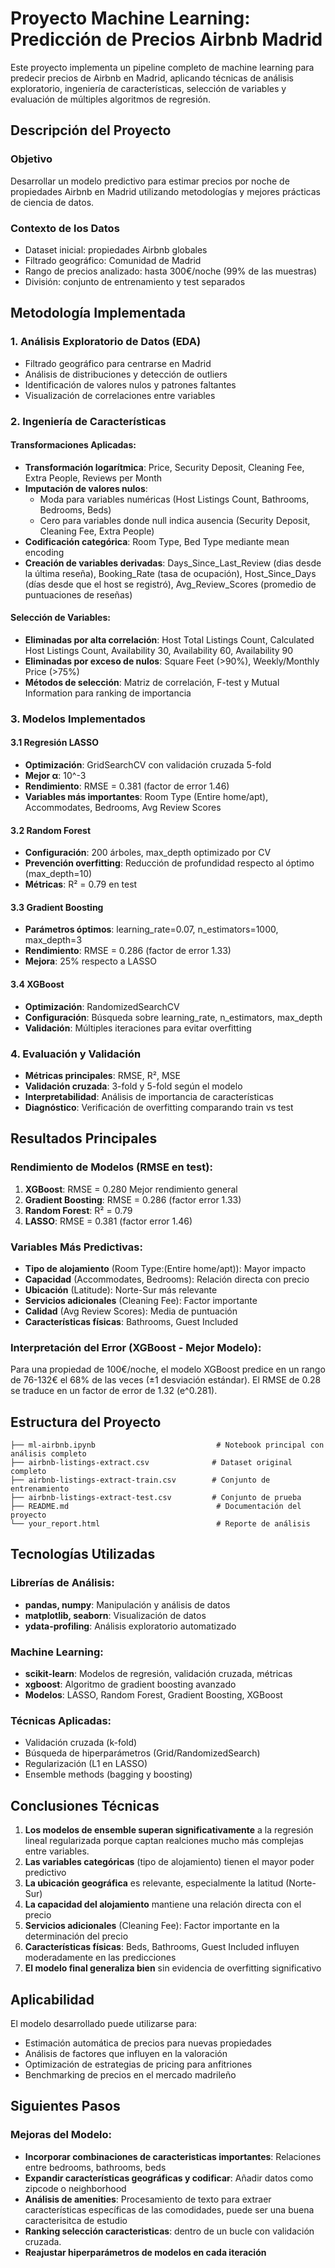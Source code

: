 # Proyecto Machine Learning: Predicción de Precios Airbnb Madrid

Este proyecto implementa un pipeline completo de machine learning para predecir precios de Airbnb en Madrid, aplicando técnicas de análisis exploratorio, ingeniería de características, selección de variables y evaluación de múltiples algoritmos de regresión.

## Descripción del Proyecto

### Objetivo
Desarrollar un modelo predictivo para estimar precios por noche de propiedades Airbnb en Madrid utilizando metodologías y mejores prácticas de ciencia de datos.

### Contexto de los Datos
- Dataset inicial: propiedades Airbnb globales
- Filtrado geográfico: Comunidad de Madrid
- Rango de precios analizado: hasta 300€/noche (99% de las muestras)
- División: conjunto de entrenamiento y test separados

## Metodología Implementada

### 1. Análisis Exploratorio de Datos (EDA)
- Filtrado geográfico para centrarse en Madrid
- Análisis de distribuciones y detección de outliers
- Identificación de valores nulos y patrones faltantes
- Visualización de correlaciones entre variables

### 2. Ingeniería de Características

#### Transformaciones Aplicadas:
- **Transformación logarítmica**: Price, Security Deposit, Cleaning Fee, Extra People, Reviews per Month
- **Imputación de valores nulos**: 
  - Moda para variables numéricas (Host Listings Count, Bathrooms, Bedrooms, Beds)
  - Cero para variables donde null indica ausencia (Security Deposit, Cleaning Fee, Extra People)
- **Codificación categórica**: Room Type, Bed Type mediante mean encoding
- **Creación de variables derivadas**: Days_Since_Last_Review (dias desde la última reseña), Booking_Rate (tasa de ocupación), Host_Since_Days (días desde que el host se registró), Avg_Review_Scores (promedio de puntuaciones de reseñas)

#### Selección de Variables:
- **Eliminadas por alta correlación**: Host Total Listings Count, Calculated Host Listings Count, Availability 30, Availability 60, Availability 90
- **Eliminadas por exceso de nulos**: Square Feet (>90%), Weekly/Monthly Price (>75%)
- **Métodos de selección**: Matriz de correlación, F-test y Mutual Information para ranking de importancia

### 3. Modelos Implementados

#### 3.1 Regresión LASSO
- **Optimización**: GridSearchCV con validación cruzada 5-fold
- **Mejor α**: 10^-3
- **Rendimiento**: RMSE = 0.381 (factor de error 1.46)
- **Variables más importantes**: Room Type (Entire home/apt), Accommodates, Bedrooms, Avg Review Scores

#### 3.2 Random Forest
- **Configuración**: 200 árboles, max_depth optimizado por CV
- **Prevención overfitting**: Reducción de profundidad respecto al óptimo (max_depth=10)
- **Métricas**: R² = 0.79 en test

#### 3.3 Gradient Boosting
- **Parámetros óptimos**: learning_rate=0.07, n_estimators=1000, max_depth=3
- **Rendimiento**: RMSE = 0.286 (factor de error 1.33) 
- **Mejora**: 25% respecto a LASSO

#### 3.4 XGBoost
- **Optimización**: RandomizedSearchCV
- **Configuración**: Búsqueda sobre learning_rate, n_estimators, max_depth
- **Validación**: Múltiples iteraciones para evitar overfitting

### 4. Evaluación y Validación
- **Métricas principales**: RMSE, R², MSE
- **Validación cruzada**: 3-fold y 5-fold según el modelo
- **Interpretabilidad**: Análisis de importancia de características
- **Diagnóstico**: Verificación de overfitting comparando train vs test

## Resultados Principales

### Rendimiento de Modelos (RMSE en test):
1. **XGBoost**: RMSE = 0.280 Mejor rendimiento general
2. **Gradient Boosting**: RMSE = 0.286 (factor error 1.33)  
3. **Random Forest**: R² = 0.79
4. **LASSO**: RMSE = 0.381 (factor error 1.46)

### Variables Más Predictivas:
- **Tipo de alojamiento** (Room Type:(Entire home/apt)): Mayor impacto
- **Capacidad** (Accommodates, Bedrooms): Relación directa con precio
- **Ubicación** (Latitude): Norte-Sur más relevante
- **Servicios adicionales** (Cleaning Fee): Factor importante
- **Calidad** (Avg Review Scores): Media de puntuación
- **Características físicas**: Bathrooms, Guest Included

### Interpretación del Error (XGBoost - Mejor Modelo):
Para una propiedad de 100€/noche, el modelo XGBoost predice en un rango de 76-132€ el 68% de las veces (±1 desviación estándar). El RMSE de 0.28 se traduce en un factor de error de 1.32 (e^0.281).

## Estructura del Proyecto

```
├── ml-airbnb.ipynb                           # Notebook principal con análisis completo
├── airbnb-listings-extract.csv              # Dataset original completo
├── airbnb-listings-extract-train.csv        # Conjunto de entrenamiento
├── airbnb-listings-extract-test.csv         # Conjunto de prueba
├── README.md                                 # Documentación del proyecto
└── your_report.html                          # Reporte de análisis
```

## Tecnologías Utilizadas

### Librerías de Análisis:
- **pandas, numpy**: Manipulación y análisis de datos
- **matplotlib, seaborn**: Visualización de datos
- **ydata-profiling**: Análisis exploratorio automatizado

### Machine Learning:
- **scikit-learn**: Modelos de regresión, validación cruzada, métricas
- **xgboost**: Algoritmo de gradient boosting avanzado
- **Modelos**: LASSO, Random Forest, Gradient Boosting, XGBoost

### Técnicas Aplicadas:
- Validación cruzada (k-fold)
- Búsqueda de hiperparámetros (Grid/RandomizedSearch)
- Regularización (L1 en LASSO)
- Ensemble methods (bagging y boosting)

## Conclusiones Técnicas

1. **Los modelos de ensemble superan significativamente** a la regresión lineal regularizada porque captan realciones mucho más complejas entre variables.
2. **Las variables categóricas** (tipo de alojamiento) tienen el mayor poder predictivo
3. **La ubicación geográfica** es relevante, especialmente la latitud (Norte-Sur)
4. **La capacidad del alojamiento** mantiene una relación directa con el precio
5. **Servicios adicionales** (Cleaning Fee): Factor importante en la determinación del precio
6. **Características físicas**: Beds, Bathrooms, Guest Included influyen moderadamente en las predicciones
7. **El modelo final generaliza bien** sin evidencia de overfitting significativo

## Aplicabilidad

El modelo desarrollado puede utilizarse para:
- Estimación automática de precios para nuevas propiedades
- Análisis de factores que influyen en la valoración
- Optimización de estrategias de pricing para anfitriones
- Benchmarking de precios en el mercado madrileño

## Siguientes Pasos

### Mejoras del Modelo:
- **Incorporar combinaciones de caracteristicas importantes**: Relaciones entre bedrooms, bathrooms, beds
- **Expandir características geográficas y codificar**: Añadir datos como zipcode o neighborhood
- **Análisis de amenities**: Procesamiento de texto para extraer características específicas de las comodidades, puede ser una buena caracterisitca de estudio
- **Ranking selección caracteristicas**: dentro de un bucle con validación cruzada. 
- **Reajustar hiperparámetros de modelos en cada iteración** 
